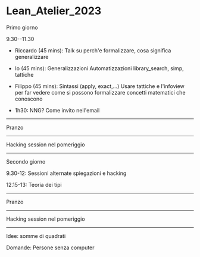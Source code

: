 # Lean_Atelier_2023

Primo giorno

9.30--11.30

* Riccardo (45 mins):
  Talk su perch'e formalizzare, cosa significa generalizzare

* Io (45 mins):
  Generalizzazioni
  Automatizzazioni library_search, simp, tattiche

* Filippo (45 mins):
  Sintassi (apply, exact,...)
  Usare tattiche e l'infoview per far vedere come si possono formalizzare concetti matematici che conoscono

* 1h30:
  NNG?  Come invito nell'email

---

Pranzo

---

Hacking session nel pomeriggio

---

Secondo giorno

9.30-12: Sessioni alternate spiegazioni e hacking

12.15-13: Teoria dei tipi

---

Pranzo

---

Hacking session nel pomeriggio

---


Idee: somme di quadrati


Domande:
Persone senza computer
